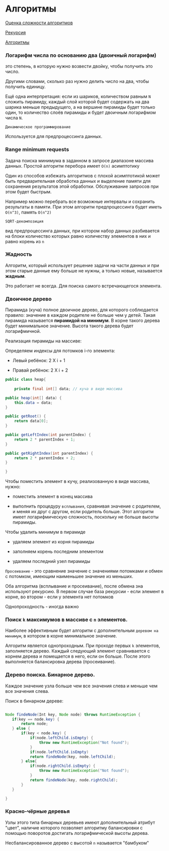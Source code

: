 # Алгоритмы

[Оценка сложности алгоритмов](algoritms2.md)

[Рекурсия](./recursion.md)

[Алгоритмы](algoritms1.md)

### Логарифм числа по основанию два (двоичный логарифм)


 это степень, в которую нужно возвести двойку, чтобы получить это число. 

Другими словами, сколько раз нужно делить число на два, чтобы получить единицу.

Ещё одна интерпретация: если из шариков, количеством равным `N` сложить пирамиду, каждый слой которой будет содержать на два шарика меньше предыдущего, а на вершине пирамиды будет только один, то количество слоёв пирамиды и будет двоичным логарифмом числа `N`.


`Динамическое программирование`

Используется для предпроцессинга данных.


### Range minimum requests

Задача поиска минимума в заданном в запросе диапазоне массива данных. Простой алгоритм перебора имеет `O(n)` асимптотику

Один из способов избежать алгоритмов с плохой асимптотикой может быть предварительная обработка данных и выделение памяти для сохранения результатов этой обработки. Обслуживание запросов при этом будет быстрым.

Например можно перебрать все возможные интервалы и сохранить результаты в памяти. При этом алгоритм предпроцессинга будет иметь `O(n^3)`, память `O(n^2)` 


`SQRT-декомпозиция`

 вид предпроцессинга данных, при котором набор данных разбивается на блоки количество которых равно количеству элементов в них и равно корень из `n`

### Жадность

Алгоритм, который использует решение задачи на части данных и при этом старые данные ему больше не нужны, а только новые, называется **жадным**.

Это работает не всегда. Для поиска самого встречающегося элемента.

### Двоичное дерево

Пирамида (куча) полное двоичное дерево, для которого соблюдается правило: значение в каждом родителе не больше чем у детей. Такая пирамида называется **пирамидой на минимум**. В корне такого дерева будет минимальное значение. Высота такого дерева будет логарифмичной.

Реализация пирамиды на массиве:

Определяем индексы для потомков i-го элемента: 

- Левый ребёнок: 2 X i + 1

- Правай ребёнок: 2 X i + 2

```java
public class heap{
    
    private final int[] data; // куча в виде массива

public heap(int[] data) {
    this.data = data;
}

public getRoot() {
    return data[0];
}

public getLeftIndex(int parentIndex) {
    return 2 * parentIndex + 1;
}

public getRightIndex(int parentIndex) {
    return 2 * parentIndex + 2;
}

}

```

Чтобы поместить элемент в кучу, реализованную в виде массива, нужно:

- поместить элемент в конец массива

- выполнить процедуру `всплывания`, сравнивая значение с родителем, и меняя их друг с другом, если родитель больше. Этот алгоритм имеет логарифмическую сложность, поскольку не больше высоты пирамиды.
 
 
Чтобы удалить минимум в пирамиде

- удаляем элемент из корня пирамиды

- заполняем корень последним элементом

- удаляем последний узел пирамиды

 `Просеивание` - это сравнение значение с значениями потомками и обмен с потомком, имеющим наименьшее значение из меньших.

 Оба алгоритма (всплывание и просеивание), после обмена зна используют рекурсию. В первом случае база рекурсии - если элемент в корне, во втором - если у элемента нет потомков

 Однопроходность - иногда важно

 ### Поиск `k` максимумов в массиве с `n` элементов.

 Наиболее эффективным будет алгоритм с дополнительным `деревом на минимум`, в котором в корне минимальное значение.

 Алгоритм является однопроходным. При проходе первых `k` элементов, заполняется дерево. Каждый следующий элемент сравнивается с корнем дерева и помещается в него, если он больше. После этого выполняется балансировка дерева (просеивание).

 ### Дерево поиска. Бинарное дерево.

 Каждое значение узла больше чем все значения слева и меньше чем все значения слева. 

Поиск в бинарном дереве:

 ```java

 Node findeNode(Int key, Node node) throws RuntimeException {
    if(key == node.key) {
        return node;
    } else {
        if(key < node.key) {
            if(node.leftChild.isEmpty) {
                throw new RuntimeException("Not found");
            }
            if(node.leftChild.isEmpty)
            return findeNode(key, node.leftChild);
        } else{
            if(node.rightChild.isEmpty) {
                throw new RuntimeException("Not found");
            }
            return findeNode(key, node.rightChild);
        }
    }

 }

 ```

 ### Красно-чёрные деревья

 Узлы этого типа бинарных деревьев имеют дополнительный атрибут "цвет", наличие которого позволяет алгоритму балансировки с помощью поворотов достигать логарифмической высоты дерева.

Несбалансированное дерево с высотой `n` называется "бамбуком"

